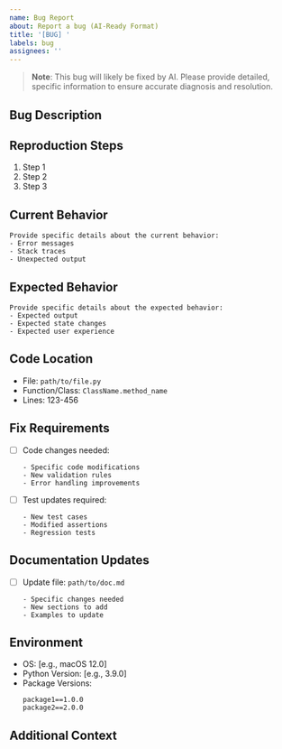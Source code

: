 ```yaml
---
name: Bug Report
about: Report a bug (AI-Ready Format)
title: '[BUG] '
labels: bug
assignees: ''
---
```


> **Note**: This bug will likely be fixed by AI. Please provide detailed, specific information to ensure accurate diagnosis and resolution.

## Bug Description
<!-- Provide a clear, concise description of the bug -->

## Reproduction Steps
<!-- List exact steps to reproduce the bug -->
1. Step 1
2. Step 2
3. Step 3

## Current Behavior
<!-- Describe what actually happens -->
```
Provide specific details about the current behavior:
- Error messages
- Stack traces
- Unexpected output
```

## Expected Behavior
<!-- Describe what should happen -->
```
Provide specific details about the expected behavior:
- Expected output
- Expected state changes
- Expected user experience
```

## Code Location
<!-- Specify the exact files and lines where the bug occurs -->
- File: `path/to/file.py`
- Function/Class: `ClassName.method_name`
- Lines: 123-456

## Fix Requirements
<!-- List specific requirements for the fix -->
- [ ] Code changes needed:
  ```
  - Specific code modifications
  - New validation rules
  - Error handling improvements
  ```
- [ ] Test updates required:
  ```
  - New test cases
  - Modified assertions
  - Regression tests
  ```

## Documentation Updates
<!-- List documentation that needs to be updated -->
- [ ] Update file: `path/to/doc.md`
  ```
  - Specific changes needed
  - New sections to add
  - Examples to update
  ```

## Environment
- OS: [e.g., macOS 12.0]
- Python Version: [e.g., 3.9.0]
- Package Versions:
  ```
  package1==1.0.0
  package2==2.0.0
  ```

## Additional Context
<!-- Any other relevant information -->

